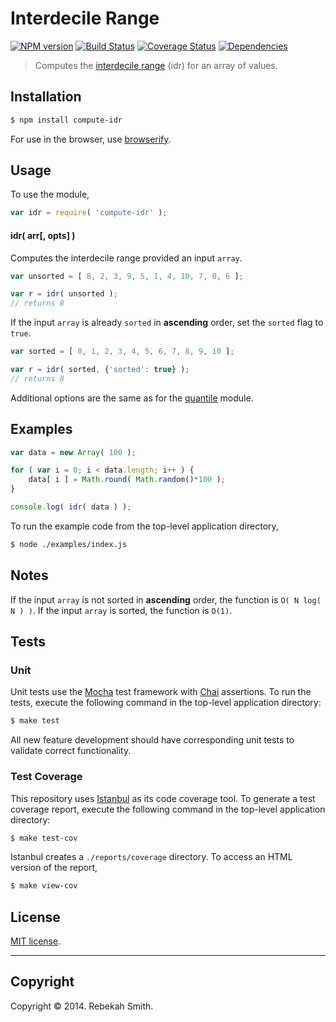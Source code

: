 Interdecile Range
===
[![NPM version][npm-image]][npm-url] [![Build Status][travis-image]][travis-url] [![Coverage Status][coveralls-image]][coveralls-url] [![Dependencies][dependencies-image]][dependencies-url]

> Computes the [interdecile range](http://en.wikipedia.org/wiki/Interdecile_range) (idr) for an array of values.


## Installation

``` bash
$ npm install compute-idr
```

For use in the browser, use [browserify](https://github.com/substack/node-browserify).


## Usage

To use the module,

``` javascript
var idr = require( 'compute-idr' );
```

#### idr( arr[, opts] )

Computes the interdecile range provided an input `array`.

``` javascript
var unsorted = [ 8, 2, 3, 9, 5, 1, 4, 10, 7, 0, 6 ];

var r = idr( unsorted );
// returns 8
```

If the input `array` is already `sorted` in __ascending__ order, set the `sorted` flag to `true`.

``` javascript
var sorted = [ 0, 1, 2, 3, 4, 5, 6, 7, 8, 9, 10 ];

var r = idr( sorted, {'sorted': true} );
// returns 8
```

Additional options are the same as for the [quantile](https://github.com/compute-io/quantile) module.


## Examples

``` javascript
var data = new Array( 100 );

for ( var i = 0; i < data.length; i++ ) {
    data[ i ] = Math.round( Math.random()*100 );
}

console.log( idr( data ) );
```

To run the example code from the top-level application directory,

``` bash
$ node ./examples/index.js
```

## Notes

If the input `array` is not sorted in __ascending__ order, the function is `O( N log( N ) )`. If the input `array` is sorted, the function is `O(1)`.


## Tests

### Unit

Unit tests use the [Mocha](http://visionmedia.github.io/mocha) test framework with [Chai](http://chaijs.com) assertions. To run the tests, execute the following command in the top-level application directory:

``` bash
$ make test
```

All new feature development should have corresponding unit tests to validate correct functionality.


### Test Coverage

This repository uses [Istanbul](https://github.com/gotwarlost/istanbul) as its code coverage tool. To generate a test coverage report, execute the following command in the top-level application directory:

``` bash
$ make test-cov
```

Istanbul creates a `./reports/coverage` directory. To access an HTML version of the report,

``` bash
$ make view-cov
```


## License

[MIT license](http://opensource.org/licenses/MIT). 


---
## Copyright

Copyright &copy; 2014. Rebekah Smith.


[npm-image]: http://img.shields.io/npm/v/compute-idr.svg
[npm-url]: https://npmjs.org/package/compute-idr

[travis-image]: http://img.shields.io/travis/compute-io/idr/master.svg
[travis-url]: https://travis-ci.org/compute-io/idr

[coveralls-image]: https://img.shields.io/coveralls/compute-io/idr/master.svg
[coveralls-url]: https://coveralls.io/r/compute-io/idr?branch=master

[dependencies-image]: http://img.shields.io/david/compute-io/idr.svg
[dependencies-url]: https://david-dm.org/compute-io/idr

[dev-dependencies-image]: http://img.shields.io/david/dev/compute-io/idr.svg
[dev-dependencies-url]: https://david-dm.org/dev/compute-io/idr

[github-issues-image]: http://img.shields.io/github/issues/compute-io/idr.svg
[github-issues-url]: https://github.com/compute-io/idr/issues

